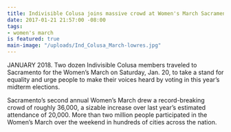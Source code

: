 ```yaml
---
title: Indivisible Colusa joins massive crowd at Women's March Sacramento 2018
date: 2017-01-21 21:57:00 -08:00
tags:
- women's march
is featured: true
main-image: "/uploads/Ind_Colusa_March-lowres.jpg"
---
```


JANUARY 2018. Two dozen Indivisible Colusa members traveled to Sacramento for the Women’s March on Saturday, Jan. 20, to take a stand for equality and urge people to make their voices heard by voting in this year’s midterm elections.

Sacramento’s second annual Women’s March drew a record-breaking crowd of roughly 36,000, a sizable increase over last year’s estimated attendance of 20,000. More than two million people participated in the Women’s March over the weekend in hundreds of cities across the nation. 